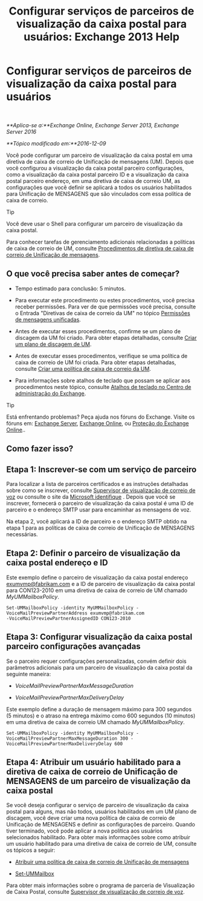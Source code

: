 ﻿---
title: 'Configurar serviços de parceiros de visualização da caixa postal para usuários: Exchange 2013 Help'
TOCTitle: Configurar serviços de parceiros de visualização da caixa postal para usuários
ms:assetid: 7bb914ca-5502-4e64-bae5-555034138d8a
ms:mtpsurl: https://technet.microsoft.com/pt-br/library/Ff630920(v=EXCHG.150)
ms:contentKeyID: 51407878
ms.date: 05/22/2018
mtps_version: v=EXCHG.150
ms.translationtype: MT
---

# Configurar serviços de parceiros de visualização da caixa postal para usuários

 

_**Aplica-se a:**Exchange Online, Exchange Server 2013, Exchange Server 2016_

_**Tópico modificado em:**2016-12-09_

Você pode configurar um parceiro de visualização da caixa postal em uma diretiva de caixa de correio de Unificação de mensagens (UM). Depois que você configurou a visualização da caixa postal parceiro configurações, como a visualização da caixa postal parceiro ID e a visualização da caixa postal parceiro endereço, em uma diretiva de caixa de correio UM, as configurações que você definir se aplicará a todos os usuários habilitados para Unificação de MENSAGENS que são vinculados com essa política de caixa de correio.


> [!TIP]
> Você deve usar o Shell para configurar um parceiro de visualização da caixa postal.



Para conhecer tarefas de gerenciamento adicionais relacionadas a políticas de caixa de correio de UM, consulte [Procedimentos de diretiva de caixa de correio de Unificação de mensagens](um-mailbox-policy-procedures-exchange-2013-help.md).

## O que você precisa saber antes de começar?

  - Tempo estimado para conclusão: 5 minutos.

  - Para executar este procedimento ou estes procedimentos, você precisa receber permissões. Para ver de que permissões você precisa, consulte o Entrada "Diretivas de caixa de correio da UM" no tópico [Permissões de mensagens unificadas](unified-messaging-permissions-exchange-2013-help.md).

  - Antes de executar esses procedimentos, confirme se um plano de discagem da UM foi criado. Para obter etapas detalhadas, consulte [Criar um plano de discagem de UM](create-a-um-dial-plan-exchange-2013-help.md).

  - Antes de executar esses procedimentos, verifique se uma política de caixa de correio de UM foi criada. Para obter etapas detalhadas, consulte [Criar uma política de caixa de correio da UM](create-a-um-mailbox-policy-exchange-2013-help.md).

  - Para informações sobre atalhos de teclado que possam se aplicar aos procedimentos neste tópico, consulte [Atalhos de teclado no Centro de administração do Exchange](keyboard-shortcuts-in-the-exchange-admin-center-exchange-online-protection-help.md).


> [!TIP]
> Está enfrentando problemas? Peça ajuda nos fóruns do Exchange. Visite os fóruns em: <A href="https://go.microsoft.com/fwlink/p/?linkid=60612">Exchange Server</A>, <A href="https://go.microsoft.com/fwlink/p/?linkid=267542">Exchange Online</A>, ou <A href="https://go.microsoft.com/fwlink/p/?linkid=285351">Proteção do Exchange Online</A>..



## Como fazer isso?

## Etapa 1: Inscrever-se com um serviço de parceiro

Para localizar a lista de parceiros certificados e as instruções detalhadas sobre como se inscrever, consulte [Supervisor de visualização de correio de voz](voice-mail-preview-advisor-exchange-2013-help.md) ou consulte o site da [Microsoft identifique](https://go.microsoft.com/fwlink/p/?linkid=281966) . Depois que você se inscrever, fornecerá o parceiro de visualização da caixa postal é uma ID de parceiro e o endereço SMTP usar para encaminhar as mensagens de voz.

Na etapa 2, você aplicará a ID de parceiro e o endereço SMTP obtido na etapa 1 para as políticas de caixa de correio de Unificação de MENSAGENS necessárias.

## Etapa 2: Definir o parceiro de visualização da caixa postal endereço e ID

Este exemplo define o parceiro de visualização da caixa postal endereço exumvmp@fabrikam.com e a ID de parceiro de visualização da caixa postal para CON123-2010 em uma diretiva de caixa de correio de UM chamado *MyUMMailboxPolicy*.

    Set-UMMailboxPolicy -identity MyUMMailboxPolicy -VoiceMailPreviewPartnerAddress exumvmp@fabrikam.com
    -VoiceMailPreviewPartnerAssignedID CON123-2010

## Etapa 3: Configurar visualização da caixa postal parceiro configurações avançadas

Se o parceiro requer configurações personalizadas, convém definir dois parâmetros adicionais para um parceiro de visualização da caixa postal da seguinte maneira:

  - *VoiceMailPreviewPartnerMaxMessageDuration*

  - *VoiceMailPreviewPartnerMaxDeliveryDelay*

Este exemplo define a duração de mensagem máximo para 300 segundos (5 minutos) e o atraso na entrega máximo como 600 segundos (10 minutos) em uma diretiva de caixa de correio UM chamado *MyUMMailboxPolicy*.

    Set-UMMailboxPolicy -identity MyUMMailboxPolicy -VoiceMailPreviewPartnerMaxMessageDuration 300 -VoiceMailPreviewPartnerMaxDeliveryDelay 600

## Etapa 4: Atribuir um usuário habilitado para a diretiva de caixa de correio de Unificação de MENSAGENS de um parceiro de visualização da caixa postal

Se você deseja configurar o serviço de parceiro de visualização da caixa postal para alguns, mas não todos, usuários habilitados em um UM plano de discagem, você deve criar uma nova política de caixa de correio de Unificação de MENSAGENS e definir as configurações de parceiro. Quando tiver terminado, você pode aplicar a nova política aos usuários selecionados habilitado. Para obter mais informações sobre como atribuir um usuário habilitado para uma diretiva de caixa de correio de UM, consulte os tópicos a seguir:

  - [Atribuir uma política de caixa de correio de Unificação de mensagens](assign-a-um-mailbox-policy-exchange-2013-help.md)

  - [Set-UMMailbox](https://technet.microsoft.com/pt-br/library/bb124893\(v=exchg.150\))

Para obter mais informações sobre o programa de parceria de Visualização de Caixa Postal, consulte [Supervisor de visualização de correio de voz](voice-mail-preview-advisor-exchange-2013-help.md).

